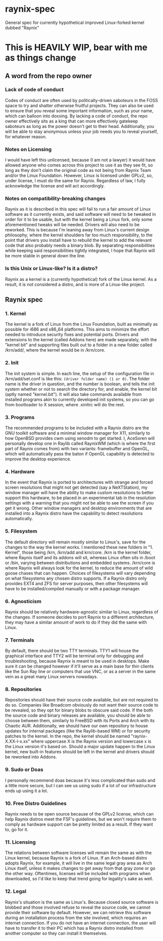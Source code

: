 # raynix-spec
General spec for currently hypothetical improved Linux-forked kernel dubbed "Raynix"
# This is HEAVILY WIP, bear with me as things change

## A word from the repo owner

### Lack of code of conduct
Codes of conduct are often used by politically-driven saboteurs in the FOSS space to try and shatter otherwise fruitful projects. They can also be used to ensure that you reveal some important information, such as your name, which can balloon into doxxing. By lacking a code of conduct, the repo owner effectively sits as a king that can more effectively gatekeep saboteurs as long as the power doesn't get to their head. Additionally, you will be able to stay anonymous unless your job needs you to reveal yourself, for whatever reason.

### Notes on Licensing
I would have left this unlicensed, because (I am not a lawyer) it would have allowed anyone who comes across this project to use it as they see fit, so long as they don't claim the original code as not being from Raynix Team and/or the Linux Foundation. However, Linux is licensed under GPLv2, so, under license, I must do the same for Raynix. Regardless of law, I fully acknowledge the license and will act accordingly.

### Notes on compatibility-breaking changes
Raynix as it is described in this spec will fail to run a fair amount of Linux software as it currently exists, and said software will need to be tweaked in order for it to be usable, but with the kernel being a Linux fork, only some aforementioned tweaks will be needed. Drivers will also need to be reworked. This is because I'm leaning away from Linux's current design philosophy, where the kernel shoulders far too much responsibility, to the point that drivers you install have to rebuild the kernel to add the relevant code that also probably needs a binary blob. By separating responsibilities while keeping said responsibilities tightly integrated, I hope that Raynix will be more stable in general down the line.

### Is this Unix or Linux-like? Is it a distro?
Raynix as a kernel is a (currently hypothetical) fork of the Linux kernel. As a result, it is not considered a distro, and is more of a Linux-like project.

## Raynix spec

### 1. Kernel
The kernel is a fork of Linux from the Linux Foundation, built as minimally as possible for i686 and x86_64 platforms. This aims to minimize the effort needed to introduce security fixes and potential ports. Drivers and extensions to the kernel (called Addons here) are made separately, with the "kernel bit" and supporting files built out to a folder in a new folder called /krn/add/, where the kernel would be in /krn/core.

### 2. Init
The init system is simple. In each line, the setup of the configuration file in /krn/add/set.conf is like this: `(driver folder name) (1 or 0)`. The folder name is the driver in question, and the number is boolean, and tells the init system whether or not to search the directory for, and enable, the kernel bit (aptly named "kernel.bit"). It will also take commands available from installed programs akin to currently developed init systems, so you can go from bootloader to X session, where .xinitrc will do the rest.

### 3. Programs
The recommended programs to be included with a Raynix distro are the GNU toolkit software and a minimal window manager for X11, similarly to how OpenBSD provides cwm using xenodm to get started. I, AceSoren will personally develop one in Raylib called RaynixWM (which is where the first part of Raynix comes from) with two variants: framebuffer and OpenGL, which will automatically pass the baton if OpenGL capability is detected to improve the desktop experience.

### 4. Hardware
In the event that Raynix is ported to architectures with strange and forced screen resolutions that might not get detected (say a NeXTStation), my window manager will have the ability to make custom resolutions to better support this hardware, to be placed in an experimental tab in the resolution settings with a warning that you might not be able to see the screen if you get it wrong. Other window managers and desktop environments that are installed into a Raynix distro have the capability to detect resolutions automatically.

### 5. Filesystem
The default directory will remain mostly similar to Linux's, save for the changes to the way the kernel works. I mentioned these new folders in "1. Kernel", those being /krn, /krn/add and krn/core. /krn is the kernel folder, where Raynix itself and its addons will sit, whereas Linux often sits in /boot or /bin, varying between distributions and embedded systems. /krn/core is where Raynix will always look for the kernel, to reduce the amount of wild goose chases that can happen. Choices of filesystems will vary depending on what filesystems any chosen distro supports. If a Raynix distro only provides EXT4 and ZFS for server purposes, then other filesystems will have to be installed/compiled manually or with a package manager.

### 6. Agnosticism
Raynix should be relatively hardware-agnostic similar to Linux, regardless of the changes. If someone decides to port Raynix to a different architecture, they may have a similar amount of work to do if they did the same with Linux.

### 7. Terminals
By default, there should be two TTY terminals. TTY1 will house the graphical interface and TTY2 will be terminal only for debugging and troubleshooting, because Raynix is meant to be used in desktops. Make sure it can be changed however if it'll serve as a main base for thin clients like the Sun Ray line or computers that use VNC, or as a server in the same vein as a great many Linux servers nowadays.

### 8. Repositories
Repositories should have their source code available, but are not required to do so. Companies like Broadcom obviously do not want their source code to be revealed, so they opt for binary blobs to obscure said code. If the both the source code and binary releases are available, you should be able to choose between them, similarly to FreeBSD with its Ports and Arch with its Chaotic AUR. Additionally, we should have our own repository to house updates for internal packages (like the Raylib-based WM) or for security patches to the kernel. In the repo, the kernel should be named "raynix-X.XX-l-x.xx" where uppercase X is the Raynix version and lowercase x is the Linux version it's based on. Should a major update happen to the Linux kernel, new built-in features should be left in the kernel and drivers should be reworked into Addons.

### 9. Sudo or Doas
I personally recommend doas because it's less complicated than sudo and a little more secure, but I can see us using sudo if a lot of our infrastructure ends up using it a lot.

### 10. Free Distro Guidelines
Raynix needs to be open source because of the GPLv2 license, which can help Raynix distros meet the FSF's guidelines, but we won't require them to comply as hardware support can be pretty limited as a result. If they want to, go for it.

### 11. Licensing
The relations between software licenses will remain the same as with the Linux kernel, because Raynix is a fork of Linux. If an Arch-based distro adopts Raynix, for example, it will live in the same legal gray area as Arch Linux itself, unless it makes changes to get away from that gray zone or go the other way. Oftentimes, licenses will be included with programs when downloaded, so I'd like to keep that trend going for legality's sake as well.

### 12. Legal
Raynix's situation is the same as Linux's. Because closed source software is blobbed and those involved refuse to reveal the source code, we cannot provide their software by default. However, we can retrieve this software during an installation process from the site involved, which requires an internet connection. If you do not have an internet connection, the user will have to transfer it to their PC which has a Raynix distro installed from another computer so they can install it themselves.
